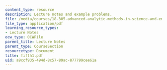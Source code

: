 ```yaml
---
content_type: resource
description: Lecture notes and example problems.
file: /media/courses/18-305-advanced-analytic-methods-in-science-and-engineering-fall-2004/a9ccf935494d8c5789ac877799cee61a_fifth1.pdf
file_type: application/pdf
learning_resource_types:
- Lecture Notes
ocw_type: OCWFile
parent_title: Lecture Notes
parent_type: CourseSection
resourcetype: Document
title: fifth1.pdf
uid: a9ccf935-494d-8c57-89ac-877799cee61a
---
```

